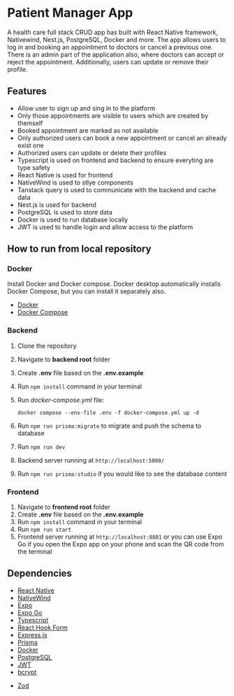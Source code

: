 # **Patient Manager App**

A health care full stack CRUD app has built with React Native framework, Nativewind, Nest.js, PostgreSQL, Docker and more. The app allows users to log in and booking an appointment to doctors or cancel a previous one. There is an admin part of the application also, where doctors can accept or reject the appointment. Additionally, users can update or remove their profile.

<!--
### Demo video: [Link](https://github.com/ev0clu/patient-manager/blob/main/demo.mp4)
-->

## Features

- Allow user to sign up and sing in to the platform
- Only those appointments are visible to users which are created by themself
- Booked appointment are marked as not available
- Only authorized users can book a new appointment or cancel an already exist one
- Authorized users can update or delete their profiles
- Typescript is used on frontend and backend to ensure everyting are type safety
- React Native is used for frontend
- NativeWind is used to stlye components
- Tanstack query is used to communicate with the backend and cache data
- Nest.js is used for backend
- PostgreSQL is used to store data
- Docker is used to run database locally
- JWT is used to handle login and allow access to the platform

## How to run from local repository

### Docker

Install Docker and Docker compose. Docker desktop automatically installs Docker Compose, but you can install it separately also.

- [Docker](https://docs.docker.com/desktop/)
- [Docker Compose](https://docs.docker.com/compose/install/)

### Backend

1. Clone the repository
2. Navigate to **backend root** folder
3. Create **.env** file based on the **.env.example**
4. Run `npm install` command in your terminal
5. Run _docker-compose.yml_ file:

   ```
   docker compose --env-file .env -f docker-compose.yml up -d
   ```

6. Run `npm run prisma:migrate` to migrate and push the schema to database
7. Run `npm run dev`
8. Backend server running at `http://localhost:5000/`
9. Run `npm run prisma:studio` if you would like to see the database content

<!--
#### How to run backend test

1. Navigate to **backend root** folder
2. Create **.env.test** file based on the **.env.test.example**
3. Run _docker-compose.test.yml_ file from **backend root** folder:
   ```
   docker compose --env-file .env.test -f docker-compose.test.yml up -d
   ```
4. Run `npm run prisma:push-test` to push schema to database
5. Run `npm run prisma:studio-test` if you would like to see the database content
6. Run `npm run test` to run unit test
-->

### Frontend

1. Navigate to **frontend root** folder
2. Create **.env** file based on the **.env.example**
3. Run `npm install` command in your terminal
4. Run `npm run start`
5. Frontend server running at `http://localhost:8081` or you can use Expo Go if you open the Expo app on your phone and scan the QR code from the terminal

## Dependencies

- [React Native](https://reactnative.dev/)
- [NativeWind](https://www.nativewind.dev/)
- [Expo](https://docs.expo.dev/)
- [Expo Go](https://expo.dev/go)
- [Typescript](https://www.typescriptlang.org/)
- [React Hook Form](https://react-hook-form.com/)
- [Express.js](https://expressjs.com/)
- [Prisma](https://www.prisma.io/)
- [Docker](https://www.docker.com/)
- [PostgreSQL](https://www.postgresql.org/)
- [JWT](https://www.npmjs.com/package/jsonwebtoken)
- [bcrypt](https://www.npmjs.com/package/bcrypt)
<!--- [Jest](https://jestjs.io/docs/getting-started)
[Supertest](https://www.npmjs.com/package/supertest)-->
- [Zod](https://zod.dev/)
